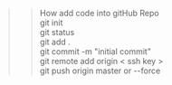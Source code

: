 >> How add code into gitHub Repo <br>
git init <br>
git status <br>
git add . <br>
git commit -m "initial commit" <br>
git remote add origin < ssh key > <br>
git push origin master or --force  <br>
